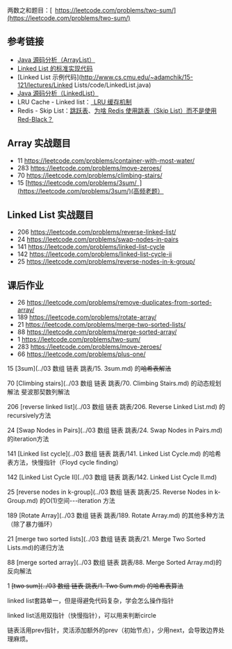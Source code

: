 两数之和题目：[ https://leetcode.com/problems/two-sum/](https://leetcode.com/problems/two-sum/)

## 参考链接

- [Java 源码分析（ArrayList）](http://developer.classpath.org/doc/java/util/ArrayList-source.html)
- [Linked List 的标准实现代码](http://www.geeksforgeeks.org/implementing-a-linked-list-in-java-using-class/)
- [Linked List 示例代码](http://www.cs.cmu.edu/~adamchik/15-121/lectures/Linked Lists/code/LinkedList.java)
- [Java 源码分析（LinkedList）](http://developer.classpath.org/doc/java/util/LinkedList-source.html)
- LRU Cache - Linked list：[ LRU 缓存机制](http://leetcode-cn.com/problems/lru-cache)
- Redis - Skip List：[跳跃表](http://redisbook.readthedocs.io/en/latest/internal-datastruct/skiplist.html)、[为啥 Redis      使用跳表（Skip List）而不是使用      Red-Black？](http://www.zhihu.com/question/20202931)

 

## Array 实战题目

- 11   https://leetcode.com/problems/container-with-most-water/
- 283 https://leetcode.com/problems/move-zeroes/
- 70   https://leetcode.com/problems/climbing-stairs/
- 15   [https://leetcode.com/problems/3sum/ ](https://leetcode.com/problems/3sum/)(高频老题）

## Linked List 实战题目

- 206 https://leetcode.com/problems/reverse-linked-list/
- 24   https://leetcode.com/problems/swap-nodes-in-pairs
- 141 https://leetcode.com/problems/linked-list-cycle
- 142 https://leetcode.com/problems/linked-list-cycle-ii
- 25   https://leetcode.com/problems/reverse-nodes-in-k-group/

## 课后作业

- 26   https://leetcode.com/problems/remove-duplicates-from-sorted-array/
- 189 https://leetcode.com/problems/rotate-array/
- 21   https://leetcode.com/problems/merge-two-sorted-lists/
- 88   https://leetcode.com/problems/merge-sorted-array/
- 1     https://leetcode.com/problems/two-sum/
- 283 https://leetcode.com/problems/move-zeroes/
- 66   https://leetcode.com/problems/plus-one/



15     [3sum](../03 数组 链表 跳表/15. 3sum.md) 的~~哈希表解法~~

70     [Climbing stairs](../03 数组 链表 跳表/70. Climbing Stairs.md) 的动态规划解法 斐波那契数列解法

206    [reverse linked list](../03 数组 链表 跳表/206. Reverse Linked List.md) 的recursively方法

24      [Swap Nodes in Pairs](../03 数组 链表 跳表/24. Swap Nodes in Pairs.md) 的iteration方法

141     [Linked list cycle](../03 数组 链表 跳表/141. Linked List Cycle.md) 的哈希表方法，快慢指针（Floyd cycle finding）

142     [Linked List Cycle II](../03 数组 链表 跳表/142. Linked List Cycle II.md) 

25      [reverse nodes in k-group](../03 数组 链表 跳表/25. Reverse Nodes in k-Group.md) 的O(1)空间---iteration 方法

189	[Rotate Array](../03 数组 链表 跳表/189. Rotate Array.md) 的其他多种方法（除了暴力循环） 

21      [merge two sorted lists](../03 数组 链表 跳表/21. Merge Two Sorted Lists.md)的递归方法

88      [merge sorted array](../03 数组 链表 跳表/88. Merge Sorted Array.md)的反向解法

1        ~~[two sum](../03 数组 链表 跳表/1. Two Sum.md) 的哈希表算法~~







linked list套路单一，但是得避免代码复杂，学会怎么操作指针

linked list活用双指针（快慢指针），可以用来判断circle

链表活用prev指针，灵活添加额外的prev（初始节点），少用next，会导致边界处理麻烦。